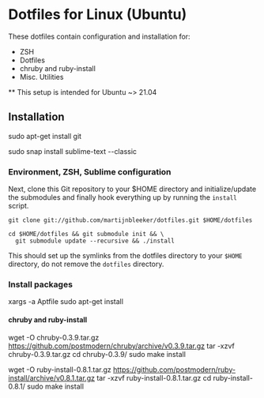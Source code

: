 # Dotfiles for Linux (Ubuntu)

These dotfiles contain configuration and installation for:

* ZSH
* Dotfiles
* chruby and ruby-install
* Misc. Utilities

** This setup is intended for Ubuntu ~> 21.04

## Installation

sudo apt-get install git

sudo snap install sublime-text --classic

### Environment, ZSH, Sublime configuration

Next, clone this Git repository to your $HOME directory and initialize/update
the submodules and finally hook everything up by running the `install` script.

    git clone git://github.com/martijnbleeker/dotfiles.git $HOME/dotfiles

    cd $HOME/dotfiles && git submodule init && \
      git submodule update --recursive && ./install

This should set up the symlinks from the dotfiles directory to your `$HOME`
directory, do not remove the `dotfiles` directory.

### Install packages

xargs -a Aptfile sudo apt-get install

#### chruby and ruby-install

wget -O chruby-0.3.9.tar.gz https://github.com/postmodern/chruby/archive/v0.3.9.tar.gz
tar -xzvf chruby-0.3.9.tar.gz
cd chruby-0.3.9/
sudo make install


wget -O ruby-install-0.8.1.tar.gz https://github.com/postmodern/ruby-install/archive/v0.8.1.tar.gz
tar -xzvf ruby-install-0.8.1.tar.gz
cd ruby-install-0.8.1/
sudo make install


